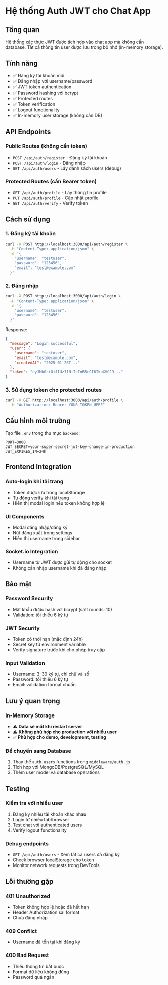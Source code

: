 # Hệ thống Auth JWT cho Chat App

## Tổng quan
Hệ thống xác thực JWT được tích hợp vào chat app mà không cần database. Tất cả thông tin user được lưu trong bộ nhớ (in-memory storage).

## Tính năng
- ✅ Đăng ký tài khoản mới
- ✅ Đăng nhập với username/password  
- ✅ JWT token authentication
- ✅ Password hashing với bcrypt
- ✅ Protected routes
- ✅ Token verification
- ✅ Logout functionality
- ✅ In-memory user storage (không cần DB)

## API Endpoints

### Public Routes (không cần token)
- `POST /api/auth/register` - Đăng ký tài khoản
- `POST /api/auth/login` - Đăng nhập
- `GET /api/auth/users` - Lấy danh sách users (debug)

### Protected Routes (cần Bearer token)
- `GET /api/auth/profile` - Lấy thông tin profile
- `PUT /api/auth/profile` - Cập nhật profile  
- `GET /api/auth/verify` - Verify token

## Cách sử dụng

### 1. Đăng ký tài khoản
```bash
curl -X POST http://localhost:3000/api/auth/register \
  -H "Content-Type: application/json" \
  -d '{
    "username": "testuser",
    "password": "123456",
    "email": "test@example.com"
  }'
```

### 2. Đăng nhập
```bash
curl -X POST http://localhost:3000/api/auth/login \
  -H "Content-Type: application/json" \
  -d '{
    "username": "testuser", 
    "password": "123456"
  }'
```

Response:
```json
{
  "message": "Login successful",
  "user": {
    "username": "testuser",
    "email": "test@example.com",
    "createdAt": "2025-01-26T..."
  },
  "token": "eyJhbGciOiJIUzI1NiIsInR5cCI6IkpXVCJ9..."
}
```

### 3. Sử dụng token cho protected routes
```bash
curl -X GET http://localhost:3000/api/auth/profile \
  -H "Authorization: Bearer YOUR_TOKEN_HERE"
```

## Cấu hình môi trường

Tạo file `.env` trong thư mục `backend`:
```env
PORT=3000
JWT_SECRET=your-super-secret-jwt-key-change-in-production
JWT_EXPIRES_IN=24h
```

## Frontend Integration

### Auto-login khi tải trang
- Token được lưu trong localStorage
- Tự động verify khi tải trang
- Hiển thị modal login nếu token không hợp lệ

### UI Components
- Modal đăng nhập/đăng ký
- Nút đăng xuất trong settings
- Hiển thị username trong sidebar

### Socket.io Integration
- Username từ JWT được gửi tự động cho socket
- Không cần nhập username khi đã đăng nhập

## Bảo mật

### Password Security
- Mật khẩu được hash với bcrypt (salt rounds: 10)
- Validation: tối thiểu 6 ký tự

### JWT Security  
- Token có thời hạn (mặc định 24h)
- Secret key từ environment variable
- Verify signature trước khi cho phép truy cập

### Input Validation
- Username: 3-30 ký tự, chỉ chữ và số
- Password: tối thiểu 6 ký tự
- Email: validation format chuẩn

## Lưu ý quan trọng

### In-Memory Storage
- ⚠️ **Data sẽ mất khi restart server**
- ⚠️ **Không phù hợp cho production với nhiều user**
- ✅ **Phù hợp cho demo, development, testing**

### Để chuyển sang Database
1. Thay thế `auth.users` functions trong `middleware/auth.js`
2. Tích hợp với MongoDB/PostgreSQL/MySQL
3. Thêm user model và database operations

## Testing

### Kiểm tra với nhiều user
1. Đăng ký nhiều tài khoản khác nhau
2. Login từ nhiều tab/browser
3. Test chat với authenticated users
4. Verify logout functionality

### Debug endpoints
- `GET /api/auth/users` - Xem tất cả users đã đăng ký
- Check browser localStorage cho token
- Monitor network requests trong DevTools

## Lỗi thường gặp

### 401 Unauthorized
- Token không hợp lệ hoặc đã hết hạn
- Header Authorization sai format
- Chưa đăng nhập

### 409 Conflict  
- Username đã tồn tại khi đăng ký

### 400 Bad Request
- Thiếu thông tin bắt buộc
- Format dữ liệu không đúng
- Password quá ngắn
